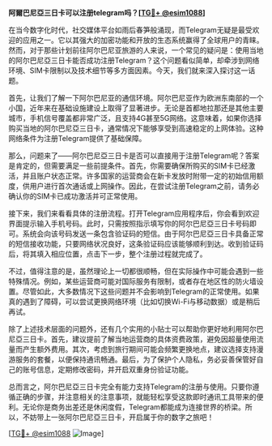 **阿爾巴尼亞三日卡可以注册telegram吗？[[TG💪+ @esim1088](https://t.me/s/esim1088)]**

在当今数字化时代，社交媒体平台如雨后春笋般涌现，而Telegram无疑是最受欢迎的应用之一。它以其强大的加密功能和开放的生态系统赢得了全球用户的青睐。然而，对于那些计划前往阿尔巴尼亚旅游的人来说，一个常见的疑问是：使用当地的阿尔巴尼亞三日卡能否成功注册Telegram？这个问题看似简单，却牵涉到网络环境、SIM卡限制以及技术细节等多方面因素。今天，我们就来深入探讨这一话题。

首先，让我们了解一下阿尔巴尼亚的通信环境。阿尔巴尼亚作为欧洲东南部的一个小国，近年来在基础设施建设上取得了显著进步。无论是首都地拉那还是其他主要城市，手机信号覆盖都非常广泛，且支持4G甚至5G网络。这意味着，如果你选择购买当地的阿尔巴尼亞三日卡，通常情况下能够享受到高速稳定的上网体验。这种网络条件为注册Telegram提供了基础保障。

那么，问题来了——阿尔巴尼亞三日卡是否可以直接用于注册Telegram呢？答案是肯定的，但需要满足一些前提条件。首先，你需要确保所购买的SIM卡已经激活，并且账户状态正常。许多国家的运营商会在新卡发放时附带一定的初始信用额度，供用户进行首次通话或上网操作。因此，在尝试注册Telegram之前，请务必确认你的SIM卡已成功激活并可正常使用。

接下来，我们来看看具体的注册流程。打开Telegram应用程序后，你会看到欢迎界面提示输入手机号码。此时，只需按照指示填写你的阿尔巴尼亞三日卡号码即可。系统会向该号码发送一条包含验证码的短信。由于阿尔巴尼亞三日卡具备正常的短信接收功能，只要网络状况良好，这条验证码应该能够顺利到达。收到验证码后，将其填入相应位置，点击下一步，整个注册过程就完成了。

不过，值得注意的是，虽然理论上一切都很顺畅，但在实际操作中可能会遇到一些特殊情况。例如，某些运营商可能对国际服务有限制，或者存在地区性的防火墙设置。尽管如此，大多数情况下这些问题并不会影响到Telegram的正常使用。如果真的遇到了障碍，可以尝试更换网络环境（比如切换Wi-Fi与移动数据）或是稍后再试。

除了上述技术层面的问题外，还有几个实用的小贴士可以帮助你更好地利用阿尔巴尼亞三日卡。首先，建议提前了解当地运营商的具体资费政策，避免因超量使用流量而产生额外费用。其次，考虑到旅行期间可能会频繁更换地点，建议选择支持漫游服务的套餐，以便保持通讯畅通。最后，为了保护个人隐私，务必妥善保管好自己的账号信息，定期修改密码，并开启双重身份验证功能。

总而言之，阿尔巴尼亞三日卡完全有能力支持Telegram的注册与使用。只要你遵循正确的步骤，并注意相关的注意事项，就能轻松享受这款即时通讯工具带来的便利。无论你是商务出差还是休闲度假，Telegram都能成为连接世界的桥梁。所以，不妨带上一张阿尔巴尼亞三日卡，开启属于你的数字之旅吧！

[[TG💪+ @esim1088](https://t.me/s/esim1088) ![Image](https://i.postimg.cc/4NQfJmqS/Snipaste-2025-05-13-00-14-12.png)]